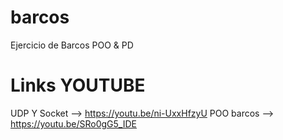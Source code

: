 # barcos
Ejercicio de Barcos POO &amp; PD

# Links YOUTUBE
UDP Y Socket --> https://youtu.be/ni-UxxHfzyU
POO barcos --> https://youtu.be/SRo0gG5_IDE

